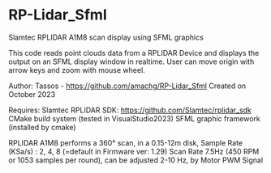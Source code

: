 # RP-Lidar_Sfml
Slamtec RPLIDAR A1M8 scan display using SFML graphics

This code reads point clouds data from a RPLIDAR Device
and displays the output on an SFML display window in realtime.
User can move origin with arrow keys and zoom with mouse wheel.

Author: Tassos - https://github.com/amachg/RP-Lidar_Sfml
Created on October 2023

Requires: 
     Slamtec RPLIDAR SDK:  https://github.com/Slamtec/rplidar_sdk
     CMake build system (tested in VisualStudio2023)
     SFML graphic framework (installed by cmake) 

RPLIDAR A1M8 performs a 360° scan, in a 0.15-12m disk,
Sample Rate (KSa/s) : 2, 4, 8 (=default in Firmware ver: 1.29)
Scan Rate 7.5Hz (450 RPM or 1053 samples per round), 
can be adjusted 2-10 Hz, by Motor PWM Signal
